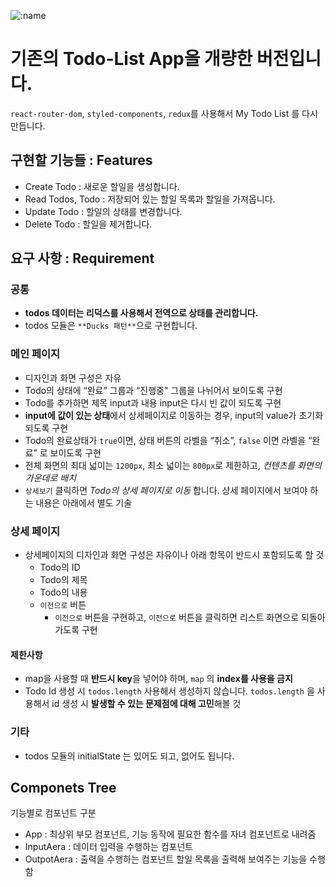 ![:name](https://count.getloli.com/get/@:todov2?theme=gelbooru)

# 기존의 Todo-List App을 개량한 버전입니다.

`react-router-dom`, `styled-components`, `redux`를 사용해서 My Todo List 를 다시 만듭니다.

## 구현할 기능들 : Features
- Create Todo : 새로운 할일을 생성합니다.
- Read Todos, Todo : 저장되어 있는 할일 목록과 할일을 가져옵니다.
- Update Todo : 할일의 상태를 변경합니다.
- Delete Todo : 할일을 제거합니다.

## 요구 사항 : Requirement

### 공통
- **todos 데이터는 리덕스를 사용해서 전역으로 상태를 관리합니다.**
- todos 모듈은 `**Ducks 패턴**`으로 구현합니다.

### 메인 페이지
- 디자인과 화면 구성은 자유
- Todo의 상태에 “완료” 그룹과 “진행중" 그룹을 나뉘어서 보이도록 구현
- Todo를 추가하면 제목 input과 내용 input은 다시 빈 값이 되도록 구현
- **input에 값이 있는 상태**에서 상세페이지로 이동하는 경우, input의 value가 초기화 되도록 구현
- Todo의 완료상태가 `true`이면, 상태 버튼의 라벨을 “취소”,  `false` 이면 라벨을 “완료” 로 보이도록 구현
- 전체 화면의 최대 넓이는 `1200px`, 최소 넓이는 `800px`로 제한하고, _컨텐츠를 화면의 가운데로 배치_
- `상세보기` 클릭하면 _Todo의 상세 페이지로 이동_ 합니다. 상세 페이지에서 보여야 하는 내용은 아래에서 별도 기술

### 상세 페이지
- 상세페이지의 디자인과 화면 구성은 자유이나 아래 항목이 반드시 포함되도록 할 것
    - Todo의 ID
    - Todo의 제목
    - Todo의 내용
    - `이전으로` 버튼
        - `이전으로` 버튼을 구현하고, `이전으로` 버튼을 클릭하면 리스트 화면으로 되돌아 가도록 구현

#### 제한사항
- map을 사용할 때 **반드시 key**을 넣어야 하며, `map` 의 **index를 사용을 금지**
- Todo Id 생성 시 `todos.length` 사용해서 생성하지 않습니다. `todos.length` 을 사용해서 id 생성 시 **발생할 수 있는 문제점에 대해 고민**해볼 것

### 기타
- todos 모듈의 initialState 는 있어도 되고, 없어도 됩니다.

## Componets Tree
기능별로 컴포넌트 구분
 - App : 최상위 부모 컴포넌트, 기능 동작에 필요한 함수를 자녀 컴포넌트로 내려줌
 - InputAera : 데이터 입력을 수행하는 컴포넌트 
 - OutpotAera : 출력을 수행하는 컴포넌트 할일 목록을 출력해 보여주는 기능을 수행함
